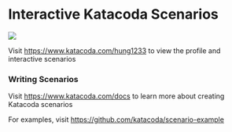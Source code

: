 # Interactive Katacoda Scenarios

[![](http://shields.katacoda.com/katacoda/hung1233/count.svg)](https://www.katacoda.com/hung1233 "Get your profile on Katacoda.com")

Visit https://www.katacoda.com/hung1233 to view the profile and interactive scenarios

### Writing Scenarios
Visit https://www.katacoda.com/docs to learn more about creating Katacoda scenarios

For examples, visit https://github.com/katacoda/scenario-example
